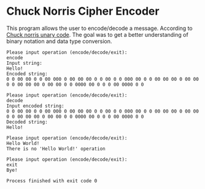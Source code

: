 # Chuck Norris Cipher Encoder
This program allows the user to encode/decode a message. According to [Chuck norris unary code].
The goal was to get a better understanding of binary notation and data type conversion.

```
Please input operation (encode/decode/exit):
encode
Input string:
Hello!
Encoded string:
0 0 00 00 0 0 00 000 0 00 00 00 0 0 00 0 0 000 00 0 0 00 00 00 0 00 00 0 0 00 00 00 0 00 00 0 0 0000 00 0 0 0 00 0000 0 0

Please input operation (encode/decode/exit):
decode
Input encoded string:
0 0 00 00 0 0 00 000 0 00 00 00 0 0 00 0 0 000 00 0 0 00 00 00 0 00 00 0 0 00 00 00 0 00 00 0 0 0000 00 0 0 0 00 0000 0 0
Decoded string:
Hello!

Please input operation (encode/decode/exit):
Hello World!
There is no 'Hello World!' operation

Please input operation (encode/decode/exit):
exit
Bye!

Process finished with exit code 0
```

[Chuck norris unary code]: https://www.dcode.fr/chuck-norris-code
